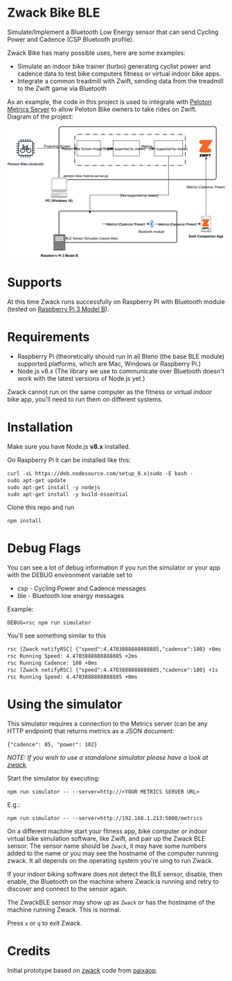 # Zwack Bike BLE

Simulate/Implement a Bluetooth Low Energy sensor that can send Cycling Power and Cadence (CSP Bluetooth profile).

Zwack Bike has many possible uses, here are some examples:

  * Simulate an indoor bike trainer (turbo) generating cyclist power and cadence data to test bike computers fitness or virtual indoor bike apps. 
  * Integrate a common treadmill with Zwift, sending data from the treadmill to the Zwift game via Bluetooth

As an example, the code in this project is used to integrate with [Peloton Metrics Server](https://github.com/iaroslavn/peloton-metrics-server) to allow Peloton Bike owners to take rides on Zwift.  
Diagram of the project:

![Diagram of the project](./img/peloton-bike-zwift-diagram.svg)

# Supports

At this time Zwack runs successfully on Raspberry PI with Bluetooth module (tested on [Raspberry Pi 3 Model B](https://www.raspberrypi.org/products/raspberry-pi-3-model-b/)).

# Requirements
  * Raspberry Pi (theoretically should run in all Bleno (the base BLE module) supported platforms, which are Mac, Windows or Raspberry Pi.)
  * Node.js v8.x (The library we use to communicate over Bluetooth doesn't work with the latest versions of Node.js yet.)
 
Zwack cannot run on the same computer as the fitness or virtual indoor bike app, you'll need to run them on different systems.

# Installation

Make sure you have Node.js **v8.x** installed.

On Raspberry Pi it can be installed like this:
    
    curl -sL https://deb.nodesource.com/setup_8.x|sudo -E bash -
    sudo apt-get update
    sudo apt-get install -y nodejs
    sudo apt-get install -y build-essential

Clone this repo and run 

    npm install

# Debug Flags

You can see a lot of debug information if you run the simulator or your app with the DEBUG environment variable set to 

  * csp - Cycling Power and Cadence messages
  * ble - Bluetooth low energy messages

Example:

    DEBUG=rsc npm run simulator

You'll see something similar to this

    rsc [Zwack notifyRSC] {"speed":4.4703888888888885,"cadence":180} +0ms
    rsc Running Speed: 4.4703888888888885 +2ms
    rsc Running Cadence: 180 +0ms
    rsc [Zwack notifyRSC] {"speed":4.4703888888888885,"cadence":180} +1s
    rsc Running Speed: 4.4703888888888885 +0ms

# Using the simulator

This simulator requires a connection to the Metrics server (can be any HTTP endpoint) that returns metrics as a JSON document:

    {"cadence": 85, "power": 102}

*NOTE: If you wish to use a standalone simulator please have a look at [zwack](https://github.com/paixaop/zwack).*

Start the simulator by executing:

    npm run simulator -- --server=http://<YOUR METRICS SERVER URL>

E.g.:

    npm run simulator -- --server=http://192.168.1.213:5000/metrics

On a different machine start your fitness app, bike computer or indoor virtual bike simulation software, like Zwift, and pair up the Zwack BLE sensor. The sensor name should be `Zwack`, it may have some numbers added to the name or you may see the hostname of the computer running zwack. It all depends on the operating system you're uing to run Zwack.

If your indoor biking software does not detect the BLE sensor, disable, then enable, the Bluetooth on the machine where Zwack is running and retry to discover and connect to the sensor again.

The ZwackBLE sensor may show up as `Zwack` or has the hostname of the machine running Zwack. This is normal.

Press `x` or `q` to exit Zwack.

# Credits

Initial prototype based on [zwack](https://github.com/paixaop/zwack) code from [paixaop](https://github.com/paixaop).